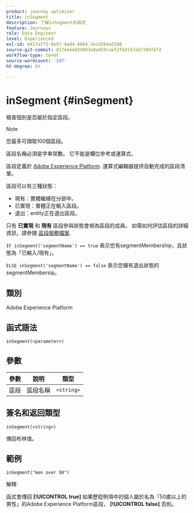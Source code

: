 ```yaml
---
product: journey optimizer
title: inSegment
description: 了解inSegment的函式
feature: Journeys
role: Data Engineer
level: Experienced
exl-id: 8417af75-6e97-4ad4-86b4-3ecd264a5560
source-git-commit: d17e64e03d093a8a459caef2fb0197a5710dfb7d
workflow-type: tm+mt
source-wordcount: '197'
ht-degree: 6%

---
```


# inSegment {#inSegment}

檢查個別是否屬於指定區段。

>[!NOTE]
>
>您最多可擷取100個區段。

區段名稱必須是字串常數。 它不能是欄位參考或運算式。

區段定義於 [Adobe Experience Platform](https://platform.adobe.com/segment/overview). 運算式編輯器提供自動完成的區段清單。

區段可以有三種狀態：

* 現有：實體繼續在分部中。
* 已實現：實體正在輸入區段。
* 退出：entity正在退出區段。

只有 **已實現** 和 **現有** 區段參與狀態會視為區段的成員。 如需如何評估區段的詳細資訊，請參閱 [區段服務檔案](https://experienceleague.adobe.com/docs/experience-platform/segmentation/tutorials/evaluate-a-segment.html?lang=en#interpret-segment-results).

`IF inSegment('segmentName') == true` 表示您有segmentMembership，且狀態為「已輸入/現有」。

`ELSE inSegment('segmentName') == false` 表示您擁有退出狀態的segmentMembersip。

## 類別

Adobe Experience Platform

## 函式語法

`inSegment(<parameter>)`

## 參數

| 參數 | 說明 | 類型 |
|--- |--- |--- |
| 區段 | 區段名稱 | `<string>` |

## 簽名和返回類型

`inSegment(<string>)`

傳回布林值。

## 範例

`inSegment("men over 50")`

解釋:

函式會傳回 **[!UICONTROL true]** 如果歷程例項中的個人屬於名為「50歲以上的男性」的Adobe Experience Platform區段， **[!UICONTROL false]** 否則。
